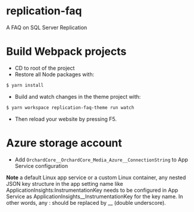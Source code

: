 # replication-faq
A FAQ on SQL Server Replication

# Build Webpack projects
- CD to root of the project
- Restore all Node packages with:
```sh
$ yarn install
```
- Build and watch changes in the theme project with:
```sh
$ yarn workspace replication-faq-theme run watch
```
- Then reload your website by pressing F5.


# Azure storage account 
- Add `OrchardCore__OrchardCore_Media_Azure__ConnectionString` to App Service configuration


**Note** a default Linux app service or a custom Linux container, any nested JSON key structure in the app setting name like ApplicationInsights:InstrumentationKey needs to be configured in App Service as ApplicationInsights__InstrumentationKey for the key name. 
In other words, any : should be replaced by __ (double underscore).


